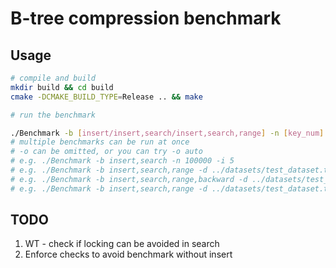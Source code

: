 # B-tree compression benchmark


## Usage
```bash
# compile and build
mkdir build && cd build 
cmake -DCMAKE_BUILD_TYPE=Release .. && make 

# run the benchmark

./Benchmark -b [insert/insert,search/insert,search,range] -n [key_num] -i [iter_num] -d [dataset_name] -t [thread_num] -o [path_to_results_file] -r [range_query_num] -l [max_key_length]
# multiple benchmarks can be run at once
# -o can be omitted, or you can try -o auto
# e.g. ./Benchmark -b insert,search -n 100000 -i 5
# e.g. ./Benchmark -b insert,search,range -d ../datasets/test_dataset.txt -i 5
# e.g. ./Benchmark -b insert,search,range,backward -d ../datasets/test_dataset.txt -i 5
# e.g. ./Benchmark -b insert,search,range -d ../datasets/test_dataset.txt -i 5 -o ../results
```


## TODO
1. WT - check if locking can be avoided in search
2. Enforce checks to avoid benchmark without insert
